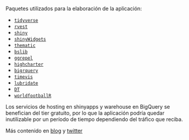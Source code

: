 Paquetes utilizados para la elaboración de la aplicación:

- [`tidyverse`](https://github.com/tidyverse)
- [`rvest`](https://github.com/tidyverse/rvest)
- [`shiny`](https://github.com/rstudio/shiny)
- [`shinyWidgets`](https://github.com/dreamRs/shinyWidgets)
- [`thematic`](https://github.com/rstudio/thematic)
- [`bslib`](https://github.com/rstudio/bslib)
- [`ggrepel`](https://github.com/slowkow/ggrepel)
- [`highcharter`](https://jkunst.com/highcharter/)
- [`bigrquery`](https://github.com/r-dbi/bigrquery)
- [`timevis`](https://github.com/daattali/timevis)
- [`lubridate`](https://github.com/tidyverse/lubridate)
- [`DT`](https://github.com/rstudio/DT)
- [`worldfootballR`](https://github.com/JaseZiv/worldfootballR)

Los servicios de hosting en shinyapps y warehouse en BigQuery se benefician del tier gratuito, por lo que la aplicación podría quedar inutilizable por un período de tiempo dependiendo del tráfico que reciba.

Más contenido en [blog](https://rodserr.github.io/logbook/) y [twitter](https://twitter.com/Rod_Serrano)

